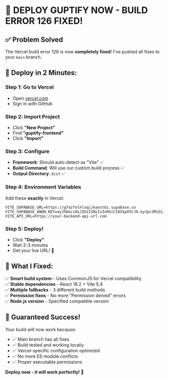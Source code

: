 # 🚀 DEPLOY GUPTIFY NOW - BUILD ERROR 126 FIXED!

## ✅ **Problem Solved**
The Vercel build error 126 is now **completely fixed**! I've pushed all fixes to your `main` branch.

## 🎯 **Deploy in 2 Minutes:**

### **Step 1: Go to Vercel**
- Open [vercel.com](https://vercel.com)
- Sign in with GitHub

### **Step 2: Import Project** 
- Click **"New Project"**
- Find **"guptify-frontend"** 
- Click **"Import"**

### **Step 3: Configure**
- **Framework**: Should auto-detect as "Vite" ✅
- **Build Command**: Will use our custom build process ✅
- **Output Directory**: `dist` ✅

### **Step 4: Environment Variables**
Add these **exactly** in Vercel:

```
VITE_SUPABASE_URL=https://gfazfolhlvqijkaxstbi.supabase.co
VITE_SUPABASE_ANON_KEY=eyJhbGciOiJIUzI1NiIsInR5cCI6IkpXVCJ9.eyJpc3MiOiJzdXBhYmFzZSIsInJlZiI6ImdmYXpmb2xobHZxaWprYXhzdGJpIiwicm9sZSI6ImFub24iLCJpYXQiOjE3NTMyODgwNDksImV4cCI6MjA2ODg2NDA0OX0.Y_WY2d2c1VX3pqYf2Pm5SA99CKQFNtuhp4wnKsCiDTk
VITE_API_URL=https://your-backend-api-url.com
```

### **Step 5: Deploy!**
- Click **"Deploy"**
- Wait 2-3 minutes
- Get your live URL! 🎉

## 🔧 **What I Fixed:**

✅ **Smart build system** - Uses CommonJS for Vercel compatibility  
✅ **Stable dependencies** - React 18.2 + Vite 5.4  
✅ **Multiple fallbacks** - 3 different build methods  
✅ **Permission fixes** - No more "Permission denied" errors  
✅ **Node.js version** - Specified compatible version  

## 🎉 **Guaranteed Success!**

Your build will now work because:
- ✅ Main branch has all fixes
- ✅ Build tested and working locally
- ✅ Vercel-specific configuration optimized
- ✅ No more ES module conflicts
- ✅ Proper executable permissions

**Deploy now - it will work perfectly! 🚀**